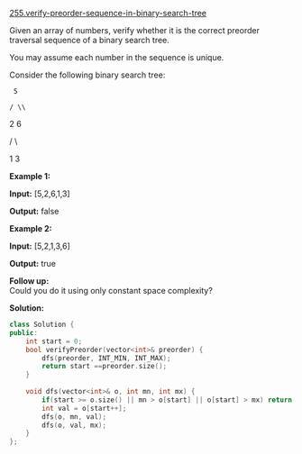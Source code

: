 [255.verify-preorder-sequence-in-binary-search-tree](https://leetcode.com/problems/verify-preorder-sequence-in-binary-search-tree/)  

Given an array of numbers, verify whether it is the correct preorder traversal sequence of a binary search tree.

You may assume each number in the sequence is unique.

Consider the following binary search tree: 

  
     5
  
    / \\
  
   2   6
  
  / \\
  
 1   3

**Example 1:**

  
**Input:** \[5,2,6,1,3\]
  
**Output:** false

**Example 2:**

  
**Input:** \[5,2,1,3,6\]
  
**Output:** true

**Follow up:**  
Could you do it using only constant space complexity?  



**Solution:**  

```cpp
class Solution {
public:
    int start = 0;
    bool verifyPreorder(vector<int>& preorder) {
        dfs(preorder, INT_MIN, INT_MAX);
        return start ==preorder.size();
    }
    
    void dfs(vector<int>& o, int mn, int mx) {
        if(start >= o.size() || mn > o[start] || o[start] > mx) return;
        int val = o[start++];
        dfs(o, mn, val);
        dfs(o, val, mx);
    }
};
```
      